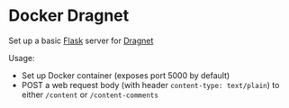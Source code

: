 # Docker Dragnet

Set up a basic [Flask](http://flask.pocoo.org/) server for [Dragnet](https://github.com/dragnet-org/dragnet)

Usage:
- Set up Docker container (exposes port 5000 by default)
- POST a web request body (with header `content-type: text/plain`) to either `/content` or `/content-comments`
